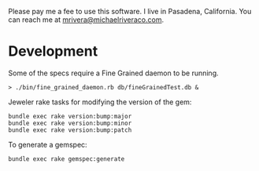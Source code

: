 
Please pay me a fee to use this software. I live in Pasadena, California.
You can reach me at mrivera@michaelriveraco.com.

# Development

Some of the specs require a Fine Grained daemon to be running.

    > ./bin/fine_grained_daemon.rb db/fineGrainedTest.db &

Jeweler rake tasks for modifying the version of the gem:

    bundle exec rake version:bump:major
    bundle exec rake version:bump:minor
    bundle exec rake version:bump:patch

To generate a gemspec:

    bundle exec rake gemspec:generate

